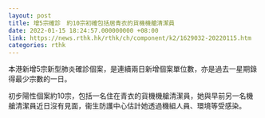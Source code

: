 ```yaml
---
layout: post
title: 增5宗確診　約10宗初確包括居青衣的貨機機艙清潔員
date: 2022-01-15 18:24:57.000000000 +08:00
link: https://news.rthk.hk/rthk/ch/component/k2/1629032-20220115.htm
categories: rthk
---
```


本港新增5宗新型肺炎確診個案，是連續兩日新增個案單位數，亦是過去一星期錄得最少宗數的一日。

初步陽性個案約10宗，包括一名住在青衣的貨機機艙清潔員，她與早前另一名機艙清潔員近日沒有見面，衞生防護中心估計她透過機組人員、環境等受感染。
